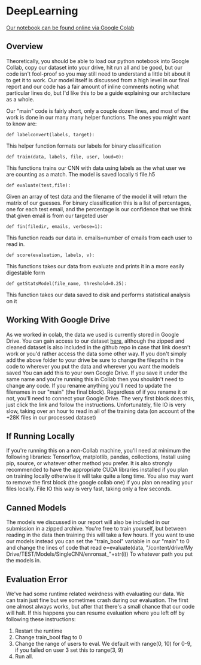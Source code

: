 # DeepLearning

[Our notebook can be found online via Google Colab](https://colab.research.google.com/drive/1u6GA0axP2lsY2ozk0VPUU-LCZrf2Aoxk)

## Overview
Theoretically, you should be able to load our python notebook into Google Collab, copy our dataset into your drive, hit run all and be good, but our code isn't fool-proof so you may still need to understand a little bit about it to get it to work.  Our model itself is discussed from a high level in our final report and our code has a fair amount of inline comments noting what particular lines do, but I'd like this to be a guide explaining our architecture as a whole.

Our "main" code is fairly short, only a couple dozen lines, and most of the work is done in our many many helper functions.  The ones you might want to know are:

```
def labelconvert(labels, target):
```
This helper function formats our labels for binary classification

```
def train(data, labels, file, user, loud=0):
```
This functions trains our CNN with data using labels as the what user we are counting as a match.  The model is saved locally ti file.h5

```
def evaluate(test,file):
```
Given an array of test data and the filename of the model it will return the matrix of our guesses.  For binary classification this is a list of percentages, one for each test email, and the percentage is our confidence that we think that given email is from our targeted user

```
def fin(filedir, emails, verbose=1):
```
This function reads our data in.   emails=number of emails from each user to read in.

```
def score(evaluation, labels, v):
```
This functions takes our data from evaluate and prints it in a more easily digestable form

```
def getStatsModel(file_name, threshold=0.25):
```
This function takes our data saved to disk and performs statistical analysis on it

## Working With Google Drive
As we worked in colab, the data we used is currently stored in Google Drive.  You can gain access to our dataset [here](https://drive.google.com/drive/folders/1AZryWUTrIoCvF-mwNqw0wUdrXisvtAEt?usp=sharing), although the zipped and cleaned dataset is also included in the github repo in case that link doesn't work or you'd rather access the data some other way.  If you don't simply add the above folder to your drive be sure to change the filepaths in the code to wherever you put the data and wherever you want the models saved
You can add this to your own Google Drive.  If you save it under the same name and you're running this in Collab then you shouldn't need to change any code.  If you rename anything you'll need to update the filenames in our "main" (the final block).  Regardless of if you rename it or not, you'll need to connect your Google Drive.  The very first block does this, just click the link and follow the instructions.  Unfortunately, file IO is very slow, taking over an hour to read in all of the training data (on account of the +28K files in our processed dataset)

## If Running Locally
If you're running this on a non-Collab machine, you'll need at minimum the following libraries:
Tensorflow, matplotlib, pandas, collections,  Install using pip, source, or whatever other method you prefer.  It is also strongly recommended to have the appropriate CUDA libraries installed if you plan on training locally otherwise it will take quite a long time.  You also may want to remove the first block (the google collab one) if you plan on reading your files locally.  File IO this way is very fast, taking only a few seconds.

## Canned Models
The models we discussed in our report will also be included in our submission in a zipped archive.  You're free to train yourself, but between reading in the data then training this will take a few hours.  If you want to use our models instead you can set the "train_bool" variable in our "main" to 0 and change the lines of code that read
e=evaluate(data, "/content/drive/My Drive/TEST/Models/SingleCNN/enronsat_"+str(i))
To whatever path you put the models in.

## Evaluation Error
We've had some runtime related weirdness with evaluating our data.  We can train just fine but we sometimes crash during our evaluation.  The first one almost always works, but after that there's a small chance that our code will halt.  If this happens you can resume evaluation where you left off by following these instructions:
1. Restart the runtime
2. Change train_bool flag to 0
3. Change the range of users to eval.  We default with range(0, 10) for 0-9, if you failed on user 3 set this to range(3, 9)
4. Run all.


